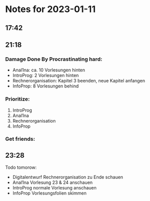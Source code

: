 # Notes for 2023-01-11

## 17:42


## 21:18

### Damage Done By Procrastinating hard:
- Anal1na: ca. 10 Vorlesungen hinten
- IntroProg: 2 Vorlesungen hinten
- Rechnerorganisation: Kapitel 3 beenden, neue Kapitel anfangen
- InfoProp: 8 Vorlesungen behind

### Prioritize:
1. IntroProg
2. Anal1na
3. Rechnerorganisation
4. InfoProp

### Get friends:

## 23:28

Todo tomorow: 
- Digitalentwurf Rechnerorganisation zu Ende schauen
- Anal1na Vorlesung 23 & 24 anschauen
- IntroProg normale Vorlesung anschauen
- InfoProp Vorlesungsfolien skimmen


